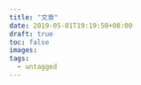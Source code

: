 ```yaml
---
title: "文章"
date: 2019-05-01T19:19:50+08:00
draft: true
toc: false
images:
tags:
  - untagged
---
```

